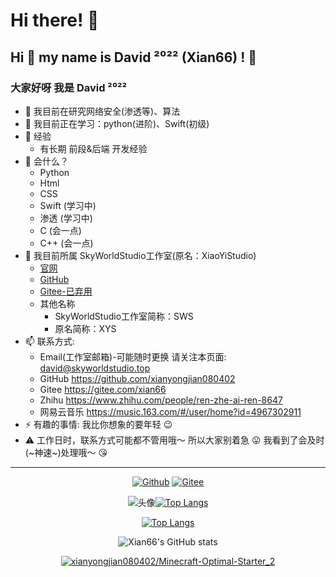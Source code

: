 # Hi there! 👋
Hi 👋 my name is David ²⁰²² (Xian66) ! 👋
-----
### 大家好呀 我是 David ²⁰²²
- 🔭  我目前在研究网络安全(渗透等)、算法
- 🌱  我目前正在学习：python(进阶)、Swift(初级)
- 📖 经验
  - 有长期 前段&后端 开发经验
- 🧠 会什么？
  - Python
  - Html
  - CSS
  - Swift (学习中)
  - 渗透 (学习中)
  - C (会一点)
  - C++ (会一点)
- 📔  我目前所属 SkyWorldStudio工作室(原名：XiaoYiStudio) 
  - [官网](https://skyworldstudio.top)
  - [GitHub](https://github.com/SkyWorldStudio)
  - [Gitee-已弃用](https://gitee.com/XYS-XiaoYiStudio)
  - 其他名称
      - SkyWorldStudio工作室简称：SWS 
      - 原名简称：XYS
- 📫  联系方式:
  - Email(工作室邮箱)-可能随时更换 请关注本页面: [david@skyworldstudio.top](mailto:david@skyworldstudio.top)
  - GitHub <https://github.com/xianyongjian080402>
  - Gitee <https://gitee.com/xian66>
  - Zhihu <https://www.zhihu.com/people/ren-zhe-ai-ren-8647>
  - 网易云音乐 <https://music.163.com/#/user/home?id=4967302911>
- ⚡  有趣的事情: 我比你想象的要年轻 😉
- ⚠️  工作日时，联系方式可能都不管用哦～ 所以大家别着急 😛 我看到了会及时(~神速~)处理哦～ 😘
-----

<div align="center">
  
[![Github](https://img.shields.io/badge/-Github-000?style=flat&logo=Github&logoColor=white&labelColor=black&color=inactive)](https://github.com/xianyongjian080402) [![Gitee](https://img.shields.io/badge/-Gitee-white?logo=Gitee&logoColor=white&labelColor=red&color=3D434E)](https://gitee.com/xian66)

![头像](https://portrait.gitee.com/uploads/avatars/user/3206/9618169_xian66_1643017327.png!avatar200)[![Top Langs](https://gitee.com/xian66/minecraft-optimal-starter_2/raw/master/picture/SkyWorldStudio.png)](https://github.com/SkyWorldStudio)

</div>

<div align="center">

[![Top Langs](https://github-readme-stats.vercel.app/api/top-langs/?username=xianyongjian080402&layout=compact&langs_count=8&count_private=true)](https://github.com/anuraghazra/github-readme-stats)

</div>

<div align="center">

![Xian66's GitHub stats](https://github-readme-stats.vercel.app/api?username=xianyongjian080402&show_icons=true&theme=tokyonight&count_private=true&title_color=fff&bg_color=E0FFFF,87CEFA,1E90FF&text_color=FFEFD5&locale=cn&icon_color=DEB887&count_private=true)

</div>

<div align="center">

[![xianyongjian080402/Minecraft-Optimal-Starter_2](https://gitee.com/xian66/minecraft-optimal-starter_2/widgets/widget_card.svg?colors=4183c4,ffffff,ffffff,e3e9ed,666666,9b9b9b)](https://gitee.com/xian66/minecraft-optimal-starter_2)

</div>

<!--
**Xian66/Xian66** is a ✨ _special_ ✨ repository because its `README.md` (this file) appears on your GitHub profile.

Here are some ideas to get you started:

- 🔭 I’m currently working on ...
- 🌱 I’m currently learning ...
- 👯 I’m looking to collaborate on ...
- 🤔 I’m looking for help with ...
- 💬 Ask me about ...
- 📫 How to reach me: ...
- 😄 Pronouns: ...
- ⚡ Fun fact: ...
-->
